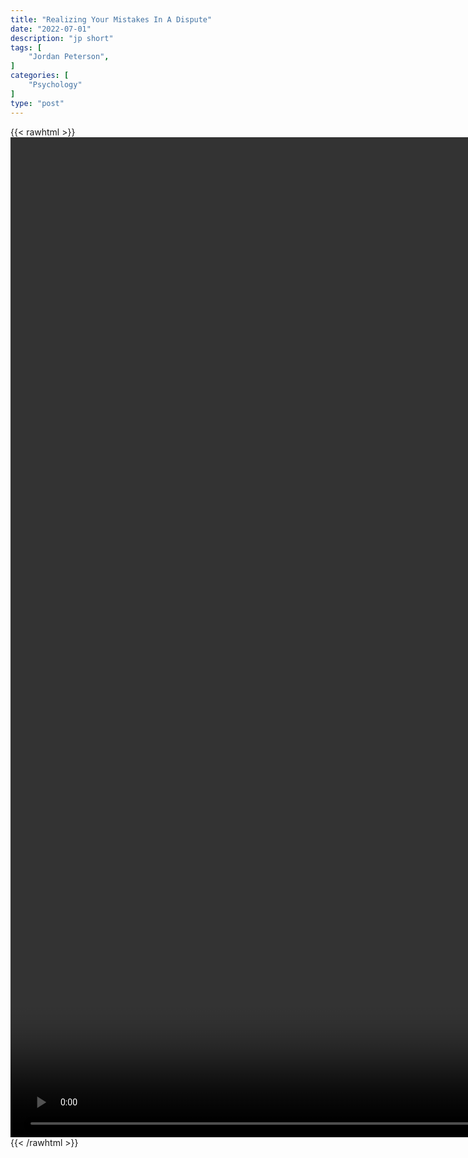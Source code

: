 ```yaml
---
title: "Realizing Your Mistakes In A Dispute"
date: "2022-07-01"
description: "jp short"
tags: [
    "Jordan Peterson",
]
categories: [
    "Psychology"
]
type: "post"
---
```

{{< rawhtml >}}
    <video style="height:40vh;width:auto" overflow="hidden" controls>
        <source src="https://clips.dev00ps.com/Jordan_Peterson/Realizing_your_mistakes_in_a_dispute.mp4" type="video/mp4"> 
    </video>
{{< /rawhtml >}}

